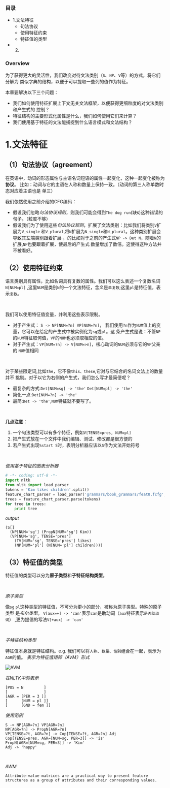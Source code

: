 ### 目录
- 1.文法特征
    - 句法协议
    - 使用特征约束
    - 特征值的类型
- 2.


### Overview
为了获得更大的灵活性，我们改变对待文法类别（`S`、`NP`、`V`等）的方式，将它们分解为
类似字典的结构，以便于可以提取一些列的值作为特征。

本章要解决以下三个问题：
- 我们如何使用特征扩展上下文无关文法框架，以便获得更细粒度的对文法类别和产生式的
控制？
- 特征结构的主要形式化属性是什么，我们如何使用它们来计算？
- 我们使用基于特征的文法能捕捉到什么语言模式和文法结构？

# 1.文法特征

## （1）句法协议（agreement）
在英语中，动词的形态属性与主语名词短语的属性一起变化，这种一起变化被称为**协议**。
比如：动词与它的主语在人称和数量上保持一致。（动词的第三人称单数时态对应着主语也是
单三）

我们依然使用之前介绍的CFG编码：
- 假设我们忽略*句法协议规则*，则我们可能会得到`The dog run`(缺s)这种错误的句子。（粒度不够）
- 假设我们为了使用这些*句法协议规则*，扩展了文法类别：比如我们将类别`V`扩展为`V_single`
和`V_plural`,将`N`扩展为`N_single`和`N_plural`。这种类别扩展会导致其左端类别跟着扩展
，的比如对于之前的产生式`NP -> Det N`，随着`N`的扩展,`NP`也要跟着扩展，使最后的产生式
数量增加了数倍。这使得这种方法并不被看好。

## （2）使用特征约束

语言类别具有属性，比如名词具有复数的属性。我们可以这么表述一个复数名词`N[NUM=pl]`
,这里`NUM`是类别`N`的一个文法特征，含义是`单复数`;这里`pl`是特征值，表示`复数`。

<br />

我们可以使用特征值变量，并利用这些表示限制。
- 对于产生式： `S -> NP[NUM=?n] VP[NUM=?n]`，
我们使用`?n`作为`NUM`值上的变量，它可以在给定的产生式中被实例化为`sg`或`pl`。这
条产生式是说：不管`NP`的`NUM`特征取何值，`VP`的`NUM`也必须取相应的值。
- 对于产生式：`VP[NUM=?n] -> V[NUM=>n]`，核心动词的`NUM`必须与它的`VP`父亲的
`NUM`值相同

<br />

对于某些限定词,比如`the`，它不像`this、these`,它对与它结合的名词文法上的数量并不
挑剔。对于以它为右侧的产生式，我们怎么写才最简便呢？
- 最复杂的方式:`Det[NUM=sg] -> 'the'` `Det[NUM=pl] -> 'the'`
- 简化一点:`Det[NUM=?n] -> 'the'`
- 最简:`Det -> 'the'`,`NUM`特征就不要写了。

<br />

**几点注意**：
1. 一个句法类型可以有多个特征，例如`V[TENSE=pres, NUM=pl]`
2. 把产生式放在一个文件中我们编辑、测试、修改都是很方便的
3. 若产生式出现`%start S`时，表明分析器应该以`S`作为文法开始符号

<br />

*使用基于特征的图表分析器*
```python
# -*- coding: utf-8 -*-
import nltk
from nltk import load_parser
tokens = 'Kim likes children'.split()
feature_chart_parser = load_parser('grammars/book_grammars/feat0.fcfg', trace=0)
trees = feature_chart_parser.parse(tokens)
for tree in trees:
    print tree
```
*output*

    (S[]
      (NP[NUM='sg'] (PropN[NUM='sg'] Kim))
      (VP[NUM='sg', TENSE='pres']
        (TV[NUM='sg', TENSE='pres'] likes)
        (NP[NUM='pl'] (N[NUM='pl'] children))))

## （3）特征值的类型
特征值的类型可以分为**原子类型**和**子特征结构类型**。

<br />

*原子类型*

像`sg` `pl`这种类型的特征值，不可分为更小的部分，被称为原子类型。特殊的原子类型
是*布尔类型*。 `V[aux=+] -> 'can'`表示`can`是助动词（`aux`特征表示`是否助动词`）
,更为提倡的写法`V[+aux] -> 'can'`

<br />

*子特征结构类型*

特征值本身就是特征结构。e.g. 我们可以将`人称`、`数量`、`性别`组合在一起，表示为
`AGR`的值。
*表示为特征值矩阵（AVM）形式*

![AVM](http://i.imgur.com/AVobQEo.png)

*在NLTK中的表示*

    [POS = N         ]
    [                ]
    [AGR = [PER = 3 ]]
    [      [NUM = pl ]]
    [      [GND = fem ]]

*使用范例*
```
S -> NP[AGR=?n] VP[AGR=?n]
NP[AGR=?n] -> PropN[AGR=?n]
VP[TENSE=?t, AGR=?n] -> Cop[TENSE=?t, AGR=?n] Adj
Cop[TENSE=pres, AGR=[NUM=sg, PER=3]] -> 'is'
PropN[AGR=[NUM=sg, PER=3]] -> 'Kim'
Adj -> 'happy'
```
<br />

*AWM*

    Attribute-value matrices are a practical way to present feature
    structures as a group of attributes and their corresponding values.

